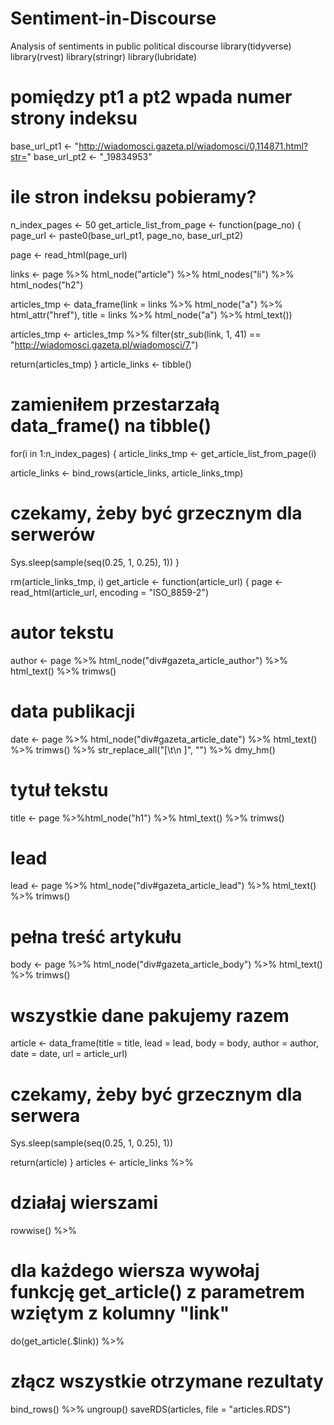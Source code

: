 # Sentiment-in-Discourse
Analysis of sentiments in public political discourse
library(tidyverse)
library(rvest)
library(stringr)
library(lubridate)
# pomiędzy pt1 a pt2 wpada numer strony indeksu
base_url_pt1 <- "http://wiadomosci.gazeta.pl/wiadomosci/0,114871.html?str="
base_url_pt2 <- "_19834953"
 
# ile stron indeksu pobieramy?
n_index_pages <- 50
get_article_list_from_page <- function(page_no) {
  page_url <- paste0(base_url_pt1, page_no, base_url_pt2)
  
  page <- read_html(page_url)
  
  links <- page %>%
     html_node("article") %>%
     html_nodes("li") %>%
     html_nodes("h2")
  
  articles_tmp <- data_frame(link = links %>% html_node("a") %>% html_attr("href"),
                             title =  links %>% html_node("a") %>% html_text())
  
  articles_tmp <- articles_tmp %>%
     filter(str_sub(link, 1, 41) == "http://wiadomosci.gazeta.pl/wiadomosci/7,")
  
  return(articles_tmp)
}
article_links <- tibble()
 # zamieniłem przestarzałą data_frame() na tibble()
for(i in 1:n_index_pages) {
  article_links_tmp <- get_article_list_from_page(i)
 
  article_links <- bind_rows(article_links, article_links_tmp)
 
  # czekamy, żeby być grzecznym dla serwerów
  Sys.sleep(sample(seq(0.25, 1, 0.25), 1))
}
 
rm(article_links_tmp, i)
get_article <- function(article_url) {
  page <- read_html(article_url, encoding = "ISO_8859-2")
  
  # autor tekstu
  author <- page %>% html_node("div#gazeta_article_author") %>% html_text() %>% trimws()
  
  # data publikacji
  date <- page %>% html_node("div#gazeta_article_date") %>% html_text() %>% trimws() %>%
     str_replace_all("[\t\n ]", "") %>% dmy_hm()
  
  # tytuł tekstu
  title <- page %>%html_node("h1") %>% html_text() %>% trimws()
  
  # lead
  lead <- page %>% html_node("div#gazeta_article_lead") %>% html_text() %>% trimws()
 
  # pełna treść artykułu
  body <- page %>% html_node("div#gazeta_article_body") %>% html_text() %>% trimws()
  
  # wszystkie dane pakujemy razem
  article <- data_frame(title = title,
                        lead = lead,
                        body = body,
                        author = author,
                        date = date,
                        url = article_url)
  
  # czekamy, żeby być grzecznym dla serwera
  Sys.sleep(sample(seq(0.25, 1, 0.25), 1))
 
  return(article)
}
articles <- article_links %>%
   # działaj wierszami
   rowwise() %>%
   # dla każdego wiersza wywołaj funkcję get_article() z parametrem wziętym z kolumny "link"
   do(get_article(.$link)) %>%
   # złącz wszystkie otrzymane rezultaty
   bind_rows() %>% 
   ungroup()
   saveRDS(articles, file = "articles.RDS")
